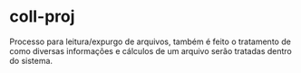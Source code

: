 # coll-proj

Processo para leitura/expurgo de arquivos, também é feito o tratamento de como diversas informações e cálculos de um arquivo serão tratadas dentro do sistema.

